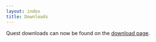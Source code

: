 ```yaml
---
layout: index
title: Downloads
---
```


Quest downloads can now be found on the [download page](https://textadventures.co.uk/quest/desktop).
